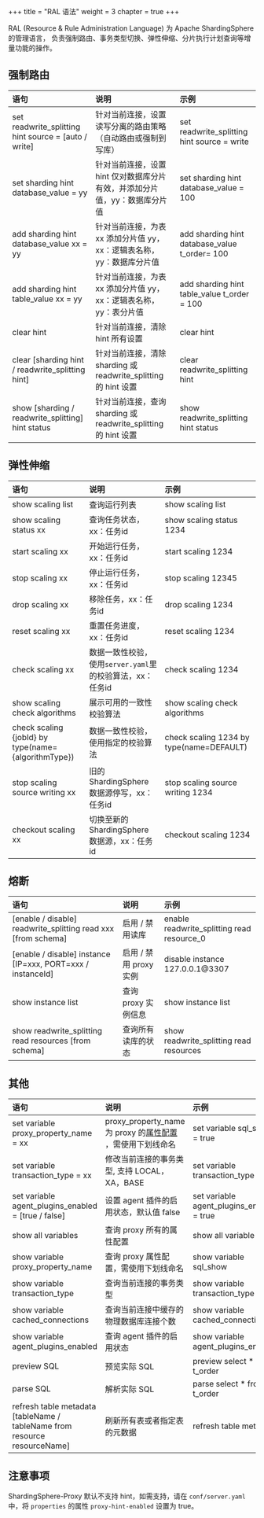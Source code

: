 +++
title = "RAL 语法"
weight = 3
chapter = true
+++

RAL (Resource & Rule Administration Language) 为 Apache ShardingSphere 的管理语言，
负责强制路由、事务类型切换、弹性伸缩、分片执行计划查询等增量功能的操作。

## 强制路由

| 语句                                                  | 说明                                                            | 示例                                           |
|:---------------------------------------------------- |:-------------------------------------------------------------- |:---------------------------------------------- |
| set readwrite_splitting hint source = [auto / write] | 针对当前连接，设置读写分离的路由策略（自动路由或强制到写库）              | set readwrite_splitting hint source = write    |
| set sharding hint database_value = yy                | 针对当前连接，设置 hint 仅对数据库分片有效，并添加分片值，yy：数据库分片值 | set sharding hint database_value = 100         |
| add sharding hint database_value xx = yy             | 针对当前连接，为表 xx 添加分片值 yy，xx：逻辑表名称，yy：数据库分片值     | add sharding hint database_value t_order= 100 |
| add sharding hint table_value xx = yy                | 针对当前连接，为表 xx 添加分片值 yy，xx：逻辑表名称，yy：表分片值        | add sharding hint table_value t_order = 100   |
| clear hint                                           | 针对当前连接，清除 hint 所有设置                                    | clear hint                                    |
| clear [sharding hint / readwrite_splitting hint]     | 针对当前连接，清除 sharding 或 readwrite_splitting 的 hint 设置     | clear readwrite_splitting hint                |
| show [sharding / readwrite_splitting] hint status    | 针对当前连接，查询 sharding 或 readwrite_splitting 的 hint 设置     | show readwrite_splitting hint status          |

## 弹性伸缩

| 语句                                                 | 说明                                                           | 示例                                            |
|:--------------------------------------------------- |:------------------------------------------------------------- |:----------------------------------------------- |
| show scaling list                                   | 查询运行列表                                                    | show scaling list                               |
| show scaling status xx                              | 查询任务状态，xx：任务id                                         | show scaling status 1234                        |
| start scaling xx                                    | 开始运行任务，xx：任务id                                         | start scaling 1234                              |
| stop scaling xx                                     | 停止运行任务，xx：任务id                                         | stop scaling 12345                              |
| drop scaling xx                                     | 移除任务，xx：任务id                                            | drop scaling 1234                               |
| reset scaling xx                                    | 重置任务进度，xx：任务id                                         | reset scaling 1234                              |
| check scaling xx                                    | 数据一致性校验，使用`server.yaml`里的校验算法，xx：任务id            | check scaling 1234                              |
| show scaling check algorithms                       | 展示可用的一致性校验算法                                          | show scaling check algorithms                   |
| check scaling {jobId} by type(name={algorithmType}) | 数据一致性校验，使用指定的校验算法                                  | check scaling 1234 by type(name=DEFAULT)        |
| stop scaling source writing xx                      | 旧的 ShardingSphere 数据源停写，xx：任务id                        | stop scaling source writing 1234                |
| checkout scaling xx                                 | 切换至新的 ShardingSphere 数据源，xx：任务id                      | checkout scaling 1234                           |


## 熔断

| 语句                                                           | 说明                                                | 示例                                            |
|:------------------------------------------------------------- |:-------------------------------------------------- |:----------------------------------------------  |
| [enable / disable] readwrite_splitting read xxx [from schema] | 启用 / 禁用读库                                      | enable readwrite_splitting read resource_0      |
| [enable / disable] instance [IP=xxx, PORT=xxx / instanceId]   | 启用 / 禁用 proxy 实例                               | disable instance 127.0.0.1@3307            |
| show instance list                                            | 查询 proxy 实例信息                                  | show instance list                              |
| show readwrite_splitting read resources [from schema]         | 查询所有读库的状态                                    | show readwrite_splitting read resources         |


## 其他

| 语句                                                                         | 说明                                                         | 示例                                            |
|:--------------------------------------------------------------------------- |:----------------------------------------------------------- |:----------------------------------------------- |
| set variable proxy_property_name = xx                                       | proxy_property_name 为 proxy 的[属性配置](/cn/user-manual/shardingsphere-proxy/configuration/props/) ，需使用下划线命名 | set variable sql_show = true            |
| set variable transaction_type = xx                                          | 修改当前连接的事务类型, 支持 LOCAL，XA，BASE                     | set variable transaction_type = XA               |
| set variable agent_plugins_enabled = [true / false]                         | 设置 agent 插件的启用状态，默认值 false                         | set variable agent_plugins_enabled = true        |
| show all variables                                                          | 查询 proxy 所有的属性配置                                      | show all variable                                |
| show variable proxy_property_name                                           | 查询 proxy 属性配置，需使用下划线命名                            | show variable sql_show                           |
| show variable transaction_type                                              | 查询当前连接的事务类型                                          | show variable transaction_type                   |
| show variable cached_connections                                            | 查询当前连接中缓存的物理数据库连接个数                             | show variable cached_connections                 |
| show variable agent_plugins_enabled                                         | 查询 agent 插件的启用状态                                       | show variable agent_plugins_enabled              |
| preview SQL                                                                 | 预览实际 SQL                                                  | preview select * from t_order                    |
| parse SQL                                                                   | 解析实际 SQL                                                  | parse select * from t_order                      |
| refresh table metadata [tableName / tableName from resource resourceName]   | 刷新所有表或者指定表的元数据                                     | refresh table metadata                          |

## 注意事项

ShardingSphere-Proxy 默认不支持 hint，如需支持，请在 `conf/server.yaml` 中，将 `properties` 的属性 `proxy-hint-enabled` 设置为 true。
